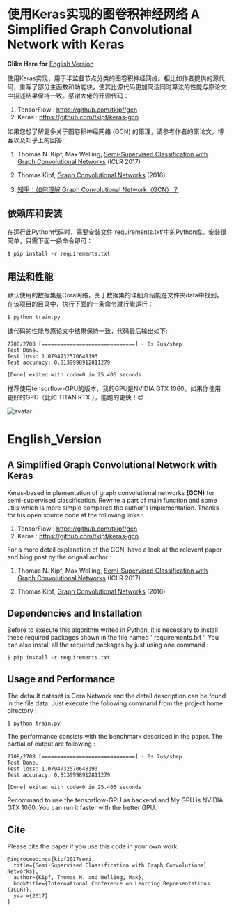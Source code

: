 # 使用Keras实现的图卷积神经网络 A Simplified Graph Convolutional Network with Keras

**Clike Here for** [English Version](#English_Version)

使用Keras实现，用于半监督节点分类的图卷积神经网络。相比如作者提供的源代码，重写了部分主函数和功能块，使其比源代码更加简洁同时算法的性能与原论文中描述结果保持一致。感谢大佬的开源代码：

1. TensorFlow : <https://github.com/tkipf/gcn>
2. Keras : <https://github.com/tkipf/keras-gcn>

如果您想了解更多关于图卷积神经网络 (GCN) 的原理，请参考作者的原论文，博客以及知乎上的回答：

1. Thomas N. Kipf, Max Welling, [Semi-Supervised Classification with Graph Convolutional Networks](http://arxiv.org/abs/1609.02907) (ICLR 2017)

2. Thomas Kipf, [Graph Convolutional Networks](http://tkipf.github.io/graph-convolutional-networks/) (2016)

3. [知乎：如何理解 Graph Convolutional Network（GCN）？](https://www.zhihu.com/question/54504471/answer/332657604)


## 依赖库和安装
在运行此Python代码时，需要安装文件'requirements.txt'中的Python库。安装很简单，只需下面一条命令即可：

    $ pip install -r requirements.txt

## 用法和性能
默认使用的数据集是Cora网络，关于数据集的详细介绍能在文件夹data中找到。在该项目的目录中，执行下面的一条命令就行能运行：

    $ python train.py

该代码的性能与原论文中结果保持一致，代码最后输出如下:
```
2708/2708 [==============================] - 0s 7us/step
Test Done.
Test loss: 1.0794732570648193
Test accuracy: 0.8139998912811279

[Done] exited with code=0 in 25.405 seconds
```
推荐使用tensorflow-GPU的版本，我的GPU是NVIDIA GTX 1060。如果你使用更好的GPU（比如 TITAN RTX ），能跑的更快！:heart_eyes:



![avatar](https://raw.githubusercontent.com/zhaoolee/ChineseBQB/master/024Programmer_程序员👩🏿‍💻👨🏾‍💻👩🏼‍💻👨🏽‍💻👩🏻‍💻👩🏻‍💻👨‍💻‍BQB/89E42AEF082690539C7780142B7EE5F3.png
)


# English_Version
## A Simplified Graph Convolutional Network with Keras
Keras-based implementation of graph convolutional networks **(GCN)** for semi-supervised classification. Rewrite a part of main function and some utils which is more simple compared the author's implementation. Thanks for his open source code at the following links :

1. TensorFlow : <https://github.com/tkipf/gcn>
2. Keras : <https://github.com/tkipf/keras-gcn>

For a more detail explanation of the GCN, have a look at the relevent paper and blog post by the orignal author :

1. Thomas N. Kipf, Max Welling, [Semi-Supervised Classification with Graph Convolutional Networks](http://arxiv.org/abs/1609.02907) (ICLR 2017)

2. Thomas Kipf, [Graph Convolutional Networks](http://tkipf.github.io/graph-convolutional-networks/) (2016)


## Dependencies and Installation

Before to execute this algorithm writed in Python, it is necessary to install these required packages shown in the file named ' requirements.txt '. You can also install all the required packages by just using one command :

    $ pip install -r requirements.txt

## Usage and Performance

The default dataset is Cora Network and the detail description can be found in the file data. Just execute the following command from the project home directory :

    $ python train.py

The performance consists with the benchmark described in the paper. The partial of output are following :

```
2708/2708 [==============================] - 0s 7us/step
Test Done.
Test loss: 1.0794732570648193
Test accuracy: 0.8139998912811279

[Done] exited with code=0 in 25.405 seconds
```

Recommand to use the tensorflow-GPU as backend and My GPU is NVIDIA GTX 1060. You can run it faster with the better GPU.

## Cite

Please cite the paper if you use this code in your own work:

```
@inproceedings{kipf2017semi,
  title={Semi-Supervised Classification with Graph Convolutional Networks},
  author={Kipf, Thomas N. and Welling, Max},
  booktitle={International Conference on Learning Representations (ICLR)},
  year={2017}
}
```



